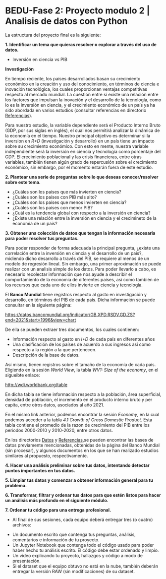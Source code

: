 # BEDU-Fase 2: Proyecto modulo 2 | Analisis de datos con Python

La estructura del proyecto final es la siguiente:

**1. Identificar un tema que quieras resolver o explorar a través del uso de datos.**

- Inversión en ciencia vs PIB 

**Investigación**

En tiempo reciente, los países desarrollados basan su crecimiento económico en la creación y uso del conocimiento, en términos de ciencia e inovación tecnológica, los cuales proporcionan ventajas competitivas respecto al mercado mundial. La cuestión entre si existe una relación entre los factores que impulsan la inovación y el desarrollo de la tecnología, como lo es la inversión en ciencia, y el crecimiento económico de un país ya ha sido abordada en varios estudios (consultar referencias en directorio [Referencias](https://github.com/MiguelSP8/BEDU_Proyecto_Modulo_Python/tree/main/Referencias)). 

Para nuestro estudio, la variable dependiente será el Producto Interno Bruto (GDP, por sus siglas en inglés), el cual nos permitirá analizar la dinámica de la economía en el tiempo. Nuestro principal objetivo es determinar si la inversion en *R+D* (investigación y desarrollo) en un país tiene un impacto sobre su crecimiento económico. Con esto en mente, nuestra variable independiente será la inversión en ciencia y tecnología como porcentaje del GDP. El crecimiento poblacional y las crisis financieras, entre otras variables, también tienen algún grado de repercusión sobre el crecimiento económico, sin embargo, por el momento estarán fuera de este estudio.

**2. Plantear una serie de preguntas sobre lo que deseas conocer/resolver sobre este tema.**

- ¿Cuáles son los países que más invierten en ciencia?
- ¿Cuáles son los países con PIB más alto?
- ¿Cuáles son los países que menos invierten en ciencia?
- ¿Cuáles son los países con menor PIB?
- ¿Cuál es la tendencia global con respecto a la inversión en ciencia?
- ¿Existe una relación entre la inversión en ciencia y el crecimineto de la economia de un pais?

**3. Obtener una colección de datos que tengan la información necesaria para poder resolver tus preguntas.**

Para poder responder de forma adecuada la principal pregunta, ¿existe una correlación entre la inversión en ciencia y el desarrollo de un país?, midiendo dicho desarrollo a través del PIB, se requiere al menos de un modelo de regresión lineal. Sin embargo, una primer aproximación se puede realizar con un analisis simple de los datos. Para poder llevarlo a cabo, es necesario recolectar información que nos ayude a describir el comportamiento de la economia de diferentes países, así como también de los recursos que cada uno de ellos invierte en ciencia y tecnología.

El **Banco Mundial** tiene registros respecto al gasto en investigación y desarrollo, en términos del PIB de cada país. Dicha información se puede consultar en la siguiente página:

https://datos.bancomundial.org/indicator/GB.XPD.RSDV.GD.ZS?end=2021&start=1996&view=chart

De ella se pueden extraer tres documentos, los cuales contienen: 

* Información respecto al gasto en *I+D* de cada país en diferentes años
* Una clasificación de los países de acuerdo a sus ingresos así como respecto a la región a la que pertenecen.
* Descripción de la base de datos.

Así mismo, tienen registros sobre el tamaño de la economía de cada país. Eligiendo en la sesión *World View*, la tabla *WV1: Size of the economy*, en el sigueibte enlace:

http://wdi.worldbank.org/table

En dicha tabla se tiene información respecto a la población, área superficial, densidad de población, el incremento en el producto interno bruto y per capita, entre otros datos, asociados al año 2021.

En el mismo link anterior, podemos encontrar la sesión *Economy*, en la cual podemos acceder a la tabla *4.1 Growth of Gross Domestic Product*. Esta tabla contiene el promedio de la razon de crecimiento del PIB entre los periodos 2000-2010 y 2010-2020, entre otros datos. 

En los directorios [Datos](https://github.com/MiguelSP8/BEDU_Proyecto_Modulo_Python/tree/main/Datos) y [Referencias](https://github.com/MiguelSP8/BEDU_Proyecto_Modulo_Python/tree/main/Referencias),se pueden encontrar las bases de datos previamente mencionadas, obtenidas de la página del Banco Mundial (sin procesar), y algunos documentos en los que se han realizado estudios similares al propuesto, respectivamente.

**4.  Hacer una análisis preliminar sobre tus datos, intentando detectar puntos importantes en tus datos.**

**5. Limpiar tus datos y comenzar a obtener información general para tu problema.**

**6. Transformar, filtrar y ordenar tus datos para que estén listos para hacer un análisis más profundo en el siguiente módulo.**

**7. Ordenar tu código para una entrega profesional.**

* Al final de sus sesiones, cada equipo deberá entregar tres (o cuatro) archivos:
- Un documento escrito que contenga tus preguntas, análisis, comentarios e información de tu proyecto.
- Un Jupyter Notebook que contenga todo el código usado para poder haber hecho tu análisis escrito. El código debe estar ordenado y limpio.
- Un video explicando tu proyecto, hallazgos y código a modo de presentación.
- Si el dataset que el equipo obtuvo no está en la nube, también deberán entregar la versión RAW (sin modificaciones) de su dataset.
